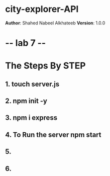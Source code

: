 # city-explorer-API


**Author**: Shahed Nabeel Alkhateeb
**Version**: 1.0.0 


# -- lab 7 --

# The Steps By STEP
## 1.  touch server.js
## 2.   npm init -y 
## 3. npm i express
## 4. To Run the server npm start 
## 5. 
## 6. 